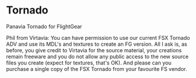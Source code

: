 # Tornado
Panavia Tornado for FlightGear

Phil from Virtavia:
You can have permission to use our current FSX Tornado ADV and use its MDL's and textures to create an FG version. All I ask is, as before, you give credit to Virtavia for the source material, your creations remain freeware and you do not allow any public access to the new source files you create (expect for textures, that's OK). And please can you purchase a single copy of the FSX Tornado from your favourite FS vendor.
